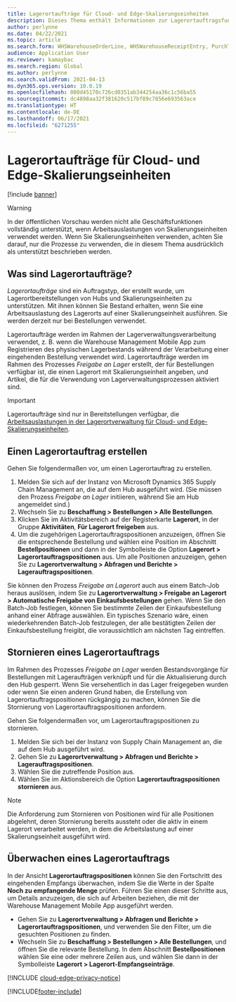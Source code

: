 ```yaml
---
title: Lagerortaufträge für Cloud- und Edge-Skalierungseinheiten
description: Dieses Thema enthält Informationen zur Lagerortauftragsfunktion, die als Teil der Arbeitsauslastung der Lagerort-Skalierungseinheit verwendet wird.
author: perlynne
ms.date: 04/22/2021
ms.topic: article
ms.search.form: WHSWarehouseOrderLine, WHSWarehouseReceiptEntry, PurchTable
audience: Application User
ms.reviewer: kamaybac
ms.search.region: Global
ms.author: perlynne
ms.search.validFrom: 2021-04-13
ms.dyn365.ops.version: 10.0.19
ms.openlocfilehash: 080d45170c726cd0351ab344254aa36c1c56ba55
ms.sourcegitcommit: dc4898aa32f381620c517bf89c7856e693563ace
ms.translationtype: HT
ms.contentlocale: de-DE
ms.lasthandoff: 06/17/2021
ms.locfileid: "6271255"
---
```

# <a name="warehouse-orders-for-cloud-and-edge-scale-units"></a>Lagerortaufträge für Cloud- und Edge-Skalierungseinheiten

[!include [banner](../includes/banner.md)]

> [!WARNING]
> In der öffentlichen Vorschau werden nicht alle Geschäftsfunktionen vollständig unterstützt, wenn Arbeitsauslastungen von Skalierungseinheiten verwendet werden. Wenn Sie Skalierungseinheiten verwenden, achten Sie darauf, nur die Prozesse zu verwenden, die in diesem Thema ausdrücklich als unterstützt beschrieben werden.

## <a name="what-are-warehouse-orders"></a>Was sind Lagerortaufträge?

*Lagerortaufträge* sind ein Auftragstyp, der erstellt wurde, um Lagerortbereitstellungen von Hubs und Skalierungseinheiten zu unterstützen. Mit ihnen können Sie Bestand erhalten, wenn Sie eine Arbeitsauslastung des Lagerorts auf einer Skalierungseinheit ausführen. Sie werden derzeit nur bei Bestellungen verwendet.

Lagerortaufträge werden im Rahmen der Lagerverwaltungsverarbeitung verwendet, z. B. wenn die Warehouse Management Mobile App zum Registrieren des physischen Lagerbestands während der Verarbeitung einer eingehenden Bestellung verwendet wird. Lagerortaufträge werden im Rahmen des Prozesses *Freigabe an Lager* erstellt, der für Bestellungen verfügbar ist, die einen Lagerort mit Skalierungseinheit angeben, und Artikel, die für die Verwendung von Lagerverwaltungsprozessen aktiviert sind.

> [!IMPORTANT]
> Lagerortaufträge sind nur in Bereitstellungen verfügbar, die [Arbeitsauslastungen in der Lagerortverwaltung für Cloud- und Edge-Skalierungseinheiten](cloud-edge-workload-warehousing.md).

## <a name="create-a-warehouse-order"></a>Einen Lagerortauftrag erstellen

Gehen Sie folgendermaßen vor, um einen Lagerortauftrag zu erstellen.

1. Melden Sie sich auf der Instanz von Microsoft Dynamics 365 Supply Chain Management an, die auf dem Hub ausgeführt wird. (Sie müssen den Prozess *Freigabe an Lager* initiieren, während Sie am Hub angemeldet sind.)
1. Wechseln Sie zu **Beschaffung \> Bestellungen \> Alle Bestellungen**.
1. Klicken Sie im Aktivitätsbereich auf der Registerkarte **Lagerort**, in der Gruppe **Aktivitäten**, **Für Lagerort freigeben** aus.
1. Um die zugehörigen Lagerortauftragspositionen anzuzeigen, öffnen Sie die entsprechende Bestellung und wählen eine Position im Abschnitt **Bestellpositionen** und dann in der Symbolleiste die Option **Lagerort \> Lagerortauftragspositionen** aus. Um alle Positionen anzuzeigen, gehen Sie zu **Lagerortverwaltung \> Abfragen und Berichte \> Lagerauftragspositionen**.

Sie können den Prozess *Freigabe an Lagerort* auch aus einem Batch-Job heraus auslösen, indem Sie zu **Lagerortverwaltung > Freigabe an Lagerort > Automatische Freigabe von Einkaufsbestellungen** gehen. Wenn Sie den Batch-Job festlegen, können Sie bestimmte Zeilen der Einkaufsbestellung anhand einer Abfrage auswählen. Ein typisches Szenario wäre, einen wiederkehrenden Batch-Job festzulegen, der alle bestätigten Zeilen der Einkaufsbestellung freigibt, die voraussichtlich am nächsten Tag eintreffen.

## <a name="cancel-a-warehouse-order"></a>Stornieren eines Lagerortauftrags

Im Rahmen des Prozesses *Freigabe an Lager* werden Bestandsvorgänge für Bestellungen mit Lageraufträgen verknüpft und für die Aktualisierung durch den Hub gesperrt. Wenn Sie versehentlich in das Lager freigegeben wurden oder wenn Sie einen anderen Grund haben, die Erstellung von Lagerortauftragspositionen rückgängig zu machen, können Sie die Stornierung von Lagerortauftragspositionen anfordern.

Gehen Sie folgendermaßen vor, um Lagerortauftragspositionen zu stornieren.

1. Melden Sie sich bei der Instanz von Supply Chain Management an, die auf dem Hub ausgeführt wird.
1. Gehen Sie zu **Lagerortverwaltung \> Abfragen und Berichte \> Lagerauftragspositionen**.
1. Wählen Sie die zutreffende Position aus.
1. Wählen Sie im Aktionsbereich die Option **Lagerortauftragspositionen stornieren** aus.

> [!NOTE]
> Die Anforderung zum Stornieren von Positionen wird für alle Positionen abgelehnt, deren Stornierung bereits aussteht oder die aktiv in einem Lagerort verarbeitet werden, in dem die Arbeitslastung auf einer Skalierungseinheit ausgeführt wird.

## <a name="monitor-a-warehouse-order"></a>Überwachen eines Lagerortauftrags

In der Ansicht **Lagerortauftragspositionen** können Sie den Fortschritt des eingehenden Empfangs überwachen, indem Sie die Werte in der Spalte **Noch zu empfangende Menge** prüfen. Führen Sie einen dieser Schritte aus, um Details anzuzeigen, die sich auf Arbeiten beziehen, die mit der Warehouse Management Mobile App ausgeführt werden.

- Gehen Sie zu **Lagerortverwaltung \> Abfragen und Berichte \> Lagerortauftragspositionen**, und verwenden Sie den Filter, um die gesuchten Positionen zu finden.
- Wechseln Sie zu **Beschaffung \> Bestellungen \> Alle Bestellungen**, und öffnen Sie die relevante Bestellung. In dem Abschnitt **Bestellpositionen** wählen Sie eine oder mehrere Zeilen aus, und wählen Sie dann in der Symbolleiste **Lagerort \> Lagerort-Empfangseinträge**.

[!INCLUDE [cloud-edge-privacy-notice](../../includes/cloud-edge-privacy-notice.md)]


[!INCLUDE[footer-include](../../includes/footer-banner.md)]
